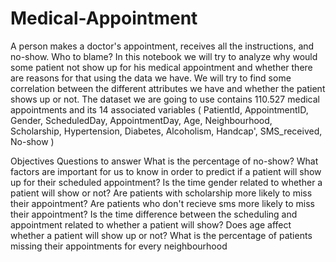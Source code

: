 # Medical-Appointment
A person makes a doctor's appointment, receives all the instructions, and no-show. Who to blame?
In this notebook we will try to analyze why would some patient not show up for his medical appointment and whether there are reasons for that using the data we have.
We will try to find some correlation between the different attributes we have and whether the patient shows up or not. The dataset we are going to use contains 110.527 medical appointments and its 14 associated variables ( PatientId, AppointmentID, Gender, ScheduledDay, AppointmentDay, Age, Neighbourhood, Scholarship, Hypertension, Diabetes, Alcoholism, Handcap', SMS_received, No-show )

Objectives
Questions to answer
What is the percentage of no-show?
What factors are important for us to know in order to predict if a patient will show up for their scheduled appointment?
Is the time gender related to whether a patient will show or not?
Are patients with scholarship more likely to miss their appointment?
Are patients who don't recieve sms more likely to miss their appointment?
Is the time difference between the scheduling and appointment related to whether a patient will show?
Does age affect whether a patient will show up or not?
What is the percentage of patients missing their appointments for every neighbourhood
